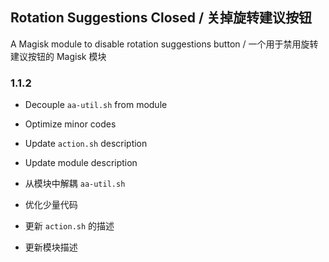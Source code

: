 ## Rotation Suggestions Closed / 关掉旋转建议按钮
A Magisk module to disable rotation suggestions button / 一个用于禁用旋转建议按钮的 Magisk 模块

### 1.1.2

- Decouple `aa-util.sh` from module
- Optimize minor codes
- Update `action.sh` description
- Update module description

- 从模块中解耦 `aa-util.sh`
- 优化少量代码
- 更新 `action.sh` 的描述
- 更新模块描述
